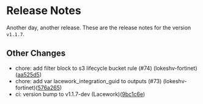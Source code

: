 # Release Notes
Another day, another release. These are the release notes for the version `v1.1.7`.

## Other Changes
* chore: add filter block to s3 lifecycle bucket rule (#74) (lokeshv-fortinet)([aa525d5](https://github.com/lacework/terraform-aws-eks-audit-log/commit/aa525d557e865608fb8c237d3102b835c11bd633))
* chore: add var lacework_integration_guid to outputs (#73) (lokeshv-fortinet)([576a265](https://github.com/lacework/terraform-aws-eks-audit-log/commit/576a265a3caa6309dd1060bd47dd970d2a3688aa))
* ci: version bump to v1.1.7-dev (Lacework)([9bc1c6e](https://github.com/lacework/terraform-aws-eks-audit-log/commit/9bc1c6e8a94625361a1930c70b54982e0f673bac))
